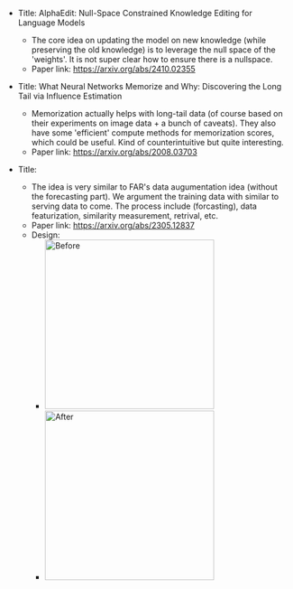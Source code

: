 - Title: AlphaEdit: Null-Space Constrained Knowledge Editing for Language Models
    - The core idea on updating the model on new knowledge (while preserving the old knowledge) is to leverage the null space of the 'weights'. It is not super clear how to ensure there is a nullspace.  
    - Paper link: https://arxiv.org/abs/2410.02355
 
- Title: What Neural Networks Memorize and Why: Discovering the Long Tail via Influence Estimation
    - Memorization actually helps with long-tail data (of course based on their experiments on image data + a bunch of caveats). They also have some 'efficient' compute methods for memorization scores, which could be useful. Kind of counterintuitive but quite interesting.
    - Paper link: https://arxiv.org/abs/2008.03703


- Title: 
    - The idea is very similar to FAR's data augumentation idea (without the forecasting part). We argument the training data with similar to serving data to come. The process include (forcasting),  data featurization, similarity measurement, retrival, etc. 
    - Paper link: https://arxiv.org/abs/2305.12837
    - Design:
        - <img src="Screenshot%202024-12-11%20at%201.59.46%E2%80%AFPM.png" alt="Before" width="300">
        - <img src="Screenshot%202024-12-11%20at%201.59.55%E2%80%AFPM.png" alt="After" width="300">
